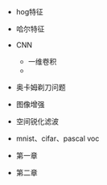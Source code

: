 - hog特征

- 哈尔特征

- CNN
  - 一维卷积
  - 

- 奥卡姆剃刀问题

- 图像增强

- 空间锐化滤波

- mnist、cifar、pascal voc






- 第一章
- 第二章